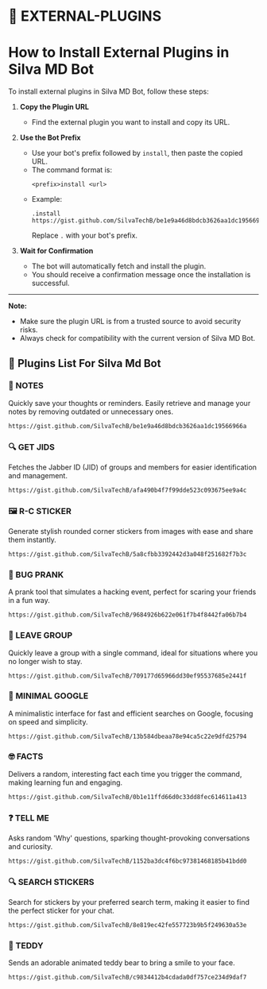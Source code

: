 
# 🚀 EXTERNAL-PLUGINS  
# How to Install External Plugins in Silva MD Bot

To install external plugins in Silva MD Bot, follow these steps:

1. **Copy the Plugin URL**  
   - Find the external plugin you want to install and copy its URL.

2. **Use the Bot Prefix**  
   - Use your bot's prefix followed by `install`, then paste the copied URL.
   - The command format is:
     ```
     <prefix>install <url>
     ```
   - Example:
     ```
     .install https://gist.github.com/SilvaTechB/be1e9a46d8bdcb3626aa1dc19566966a
     ```
     Replace `.` with your bot's prefix.

3. **Wait for Confirmation**  
   - The bot will automatically fetch and install the plugin.
   - You should receive a confirmation message once the installation is successful.

---

**Note:**  
- Make sure the plugin URL is from a trusted source to avoid security risks.
- Always check for compatibility with the current version of Silva MD Bot.

## 🔌 Plugins List For Silva Md Bot

### 📝 NOTES  
Quickly save your thoughts or reminders. Easily retrieve and manage your notes by removing outdated or unnecessary ones.  
```bash
https://gist.github.com/SilvaTechB/be1e9a46d8bdcb3626aa1dc19566966a
```

### 🔍 GET JIDS  
Fetches the Jabber ID (JID) of groups and members for easier identification and management.  
```bash
https://gist.github.com/SilvaTechB/afa490b4f7f99dde523c093675ee9a4c
```

### 🖼️ R-C STICKER  
Generate stylish rounded corner stickers from images with ease and share them instantly.  
```bash
https://gist.github.com/SilvaTechB/5a8cfbb3392442d3a048f251682f7b3c
```

### 🐛 BUG PRANK  
A prank tool that simulates a hacking event, perfect for scaring your friends in a fun way.  
```bash
https://gist.github.com/SilvaTechB/9684926b622e061f7b4f8442fa06b7b4
```

### 🚪 LEAVE GROUP  
Quickly leave a group with a single command, ideal for situations where you no longer wish to stay.  
```bash
https://gist.github.com/SilvaTechB/709177d65966dd30ef95537685e2441f
```

### 🔎 MINIMAL GOOGLE  
A minimalistic interface for fast and efficient searches on Google, focusing on speed and simplicity.  
```bash
https://gist.github.com/SilvaTechB/13b584dbeaa78e94ca5c22e9dfd25794
```

### 🤓 FACTS  
Delivers a random, interesting fact each time you trigger the command, making learning fun and engaging.  
```bash
https://gist.github.com/SilvaTechB/0b1e11ffd66d0c33dd8fec614611a413
```

### ❓ TELL ME  
Asks random 'Why' questions, sparking thought-provoking conversations and curiosity.  
```bash
https://gist.github.com/SilvaTechB/1152ba3dc4f6bc97381468185b41bdd0
```

### 🔍 SEARCH STICKERS  
Search for stickers by your preferred search term, making it easier to find the perfect sticker for your chat.  
```bash
https://gist.github.com/SilvaTechB/8e819ec42fe557723b9b5f249630a53e
```

### 🧸 TEDDY  
Sends an adorable animated teddy bear to bring a smile to your face.  
```bash
https://gist.github.com/SilvaTechB/c9834412b4cdada0df757ce234d9daf7
```
